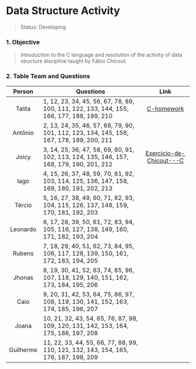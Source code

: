 # Data Structure Activity

>Status: Developing 

### 1. Objective

>Introduction to the C language and resolution of the activity of data structure discipline taught by Fábio Chicout.

### 2. Table Team and Questions

Person       | Questions                                                   | Link
:-------------:| ----------------------------------------------------------- | :---------------------------------:
Talita       | 1, 12, 23, 34, 45, 56, 67, 78, 89, 100, 111, 122, 133, 144, 155, 166, 177, 188, 199, 210  | [C-homework](https://github.com/talitagiovanna/C-homework)
Antônio      | 2, 13, 24, 35, 46, 57, 68, 79, 90, 101, 112, 123, 134, 145, 156, 167, 178, 189, 200, 211  | 
Joicy        | 3, 14, 25, 36, 47, 58, 69, 80, 91, 102, 113, 124, 135, 146, 157, 168, 179, 190, 201, 212  | [Exercicio-de-Chicout---C](https://github.com/JoicyBrasil/Exercicio-de-Chicout---C)
Iago         | 4, 15, 26, 37, 48, 59, 70, 81, 92, 103, 114, 125, 136, 147, 158, 169, 180, 191, 202, 213  |
Tércio       | 5, 16, 27, 38, 49, 60, 71, 82, 93, 104, 115, 126, 137, 148, 159, 170, 181, 192, 203  |
Leonardo     | 6, 17, 28, 39, 50, 61, 72, 83, 94, 105, 116, 127, 138, 149, 160, 171, 182, 193, 204  |
Rubens       | 7, 18, 29, 40, 51, 62, 73, 84, 95, 106, 117, 128, 139, 150, 161, 172, 183, 194, 205  |
Jhonas       | 8, 19, 30, 41, 52, 63, 74, 85, 96, 107, 118, 129, 140, 151, 162, 173, 184, 195, 206  |
Caio         | 9, 20, 31, 42, 53, 64, 75, 86, 97, 108, 119, 130, 141, 152, 163, 174, 185, 196, 207  |
Joana        | 10, 21, 32, 43, 54, 65, 76, 87, 98, 109, 120, 131, 142, 153, 164, 175, 186, 197, 208 |
Guilherme    | 11, 22, 33, 44, 55, 66, 77, 88, 99, 110, 121, 132, 143, 154, 165, 176, 187, 198, 209 |
